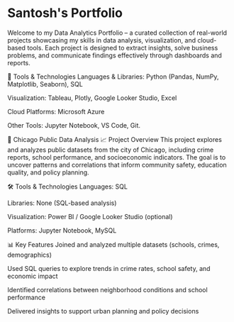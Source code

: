 # Santosh's Portfolio
Welcome to my Data Analytics Portfolio – a curated collection of real-world projects showcasing my skills in data analysis, visualization, and cloud-based tools. Each project is designed to extract insights, solve business problems, and communicate findings effectively through dashboards and reports.


🧰 Tools & Technologies
Languages & Libraries: Python (Pandas, NumPy, Matplotlib, Seaborn), SQL

Visualization: Tableau, Plotly, Google Looker Studio, Excel

Cloud Platforms: Microsoft Azure

Other Tools: Jupyter Notebook, VS Code, Git.


📌 Chicago Public Data Analysis
📈 Project Overview
This project explores and analyzes public datasets from the city of Chicago, including crime reports, school performance, and socioeconomic indicators. The goal is to uncover patterns and correlations that inform community safety, education quality, and policy planning.

🛠️ Tools & Technologies
Languages: SQL

Libraries: None (SQL-based analysis)

Visualization: Power BI / Google Looker Studio (optional)

Platforms: Jupyter Notebook, MySQL

📊 Key Features
Joined and analyzed multiple datasets (schools, crimes, demographics)

Used SQL queries to explore trends in crime rates, school safety, and economic impact

Identified correlations between neighborhood conditions and school performance

Delivered insights to support urban planning and policy decisions







